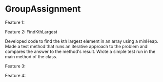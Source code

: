 # GroupAssignment

Feature 1: 

Feature 2: FindKthLargest

Developed code to find the kth largest element in an array using a minHeap. Made a test method that runs an iterative approach to the problem and compares the answer to the method's result. Wrote a simple test run in the main method of the class.

Feature 3:

Feature 4:
